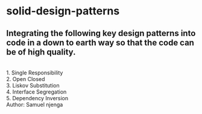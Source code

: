 # solid-design-patterns
## Integrating the following key design patterns into code in a down to earth way so that the code can be of high quality.
<br>
1. Single Responsibility 
<br>
2. Open Closed
<br>
3. Liskov Substitution
<br>
4. Interface Segregation
<br>
5. Dependency Inversion
<br>
Author: Samuel njenga
